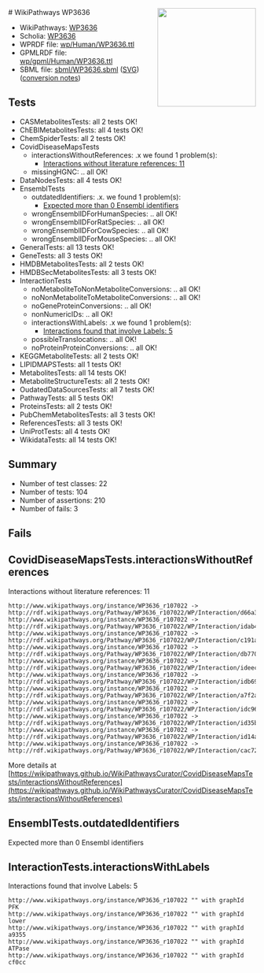 <img style="float: right; width: 200px" src="../logo.png" />
# WikiPathways WP3636

* WikiPathways: [WP3636](https://identifiers.org/wikipathways:WP3636)
* Scholia: [WP3636](https://scholia.toolforge.org/wikipathways/WP3636)
* WPRDF file: [wp/Human/WP3636.ttl](../wp/Human/WP3636.ttl)
* GPMLRDF file: [wp/gpml/Human/WP3636.ttl](../wp/gpml/Human/WP3636.ttl)
* SBML file: [sbml/WP3636.sbml](../sbml/WP3636.sbml) ([SVG](../sbml/WP3636.svg)) ([conversion notes](../sbml/WP3636.txt))

## Tests
* CASMetabolitesTests: all 2 tests OK!
* ChEBIMetabolitesTests: all 4 tests OK!
* ChemSpiderTests: all 2 tests OK!
* CovidDiseaseMapsTests
    * interactionsWithoutReferences: .x we found 1 problem(s):
        * [Interactions without literature references: 11](#9701cce2)
    * missingHGNC: .. all OK!
* DataNodesTests: all 4 tests OK!
* EnsemblTests
    * outdatedIdentifiers: .x. we found 1 problem(s):
        * [Expected more than 0 Ensembl identifiers](#f44398b7)
    * wrongEnsemblIDForHumanSpecies: .. all OK!
    * wrongEnsemblIDForRatSpecies: .. all OK!
    * wrongEnsemblIDForCowSpecies: .. all OK!
    * wrongEnsemblIDForMouseSpecies: .. all OK!
* GeneralTests: all 13 tests OK!
* GeneTests: all 3 tests OK!
* HMDBMetabolitesTests: all 2 tests OK!
* HMDBSecMetabolitesTests: all 3 tests OK!
* InteractionTests
    * noMetaboliteToNonMetaboliteConversions: .. all OK!
    * noNonMetaboliteToMetaboliteConversions: .. all OK!
    * noGeneProteinConversions: .. all OK!
    * nonNumericIDs: .. all OK!
    * interactionsWithLabels: .x we found 1 problem(s):
        * [Interactions found that involve Labels: 5](#630d267c)
    * possibleTranslocations: .. all OK!
    * noProteinProteinConversions: .. all OK!
* KEGGMetaboliteTests: all 2 tests OK!
* LIPIDMAPSTests: all 1 tests OK!
* MetabolitesTests: all 14 tests OK!
* MetaboliteStructureTests: all 2 tests OK!
* OudatedDataSourcesTests: all 7 tests OK!
* PathwayTests: all 5 tests OK!
* ProteinsTests: all 2 tests OK!
* PubChemMetabolitesTests: all 3 tests OK!
* ReferencesTests: all 3 tests OK!
* UniProtTests: all 4 tests OK!
* WikidataTests: all 14 tests OK!


## Summary

* Number of test classes: 22
* Number of tests: 104
* Number of assertions: 210
* Number of fails: 3

## Fails

<a name="9701cce2" />

## CovidDiseaseMapsTests.interactionsWithoutReferences

Interactions without literature references: 11
```
http://www.wikipathways.org/instance/WP3636_r107022 -> http://rdf.wikipathways.org/Pathway/WP3636_r107022/WP/Interaction/d66a3
http://www.wikipathways.org/instance/WP3636_r107022 -> http://rdf.wikipathways.org/Pathway/WP3636_r107022/WP/Interaction/idab418b6e
http://www.wikipathways.org/instance/WP3636_r107022 -> http://rdf.wikipathways.org/Pathway/WP3636_r107022/WP/Interaction/c191a
http://www.wikipathways.org/instance/WP3636_r107022 -> http://rdf.wikipathways.org/Pathway/WP3636_r107022/WP/Interaction/db770
http://www.wikipathways.org/instance/WP3636_r107022 -> http://rdf.wikipathways.org/Pathway/WP3636_r107022/WP/Interaction/ideeca3d4b
http://www.wikipathways.org/instance/WP3636_r107022 -> http://rdf.wikipathways.org/Pathway/WP3636_r107022/WP/Interaction/idb69b4899
http://www.wikipathways.org/instance/WP3636_r107022 -> http://rdf.wikipathways.org/Pathway/WP3636_r107022/WP/Interaction/a7f2a
http://www.wikipathways.org/instance/WP3636_r107022 -> http://rdf.wikipathways.org/Pathway/WP3636_r107022/WP/Interaction/idc9638ccd
http://www.wikipathways.org/instance/WP3636_r107022 -> http://rdf.wikipathways.org/Pathway/WP3636_r107022/WP/Interaction/id35bbd1f7
http://www.wikipathways.org/instance/WP3636_r107022 -> http://rdf.wikipathways.org/Pathway/WP3636_r107022/WP/Interaction/id14ad4803
http://www.wikipathways.org/instance/WP3636_r107022 -> http://rdf.wikipathways.org/Pathway/WP3636_r107022/WP/Interaction/cac72
```

More details at [https://wikipathways.github.io/WikiPathwaysCurator/CovidDiseaseMapsTests/interactionsWithoutReferences](https://wikipathways.github.io/WikiPathwaysCurator/CovidDiseaseMapsTests/interactionsWithoutReferences)

<a name="f44398b7" />

## EnsemblTests.outdatedIdentifiers

Expected more than 0 Ensembl identifiers
<a name="630d267c" />

## InteractionTests.interactionsWithLabels

Interactions found that involve Labels: 5
```
http://www.wikipathways.org/instance/WP3636_r107022 "" with graphId PFK
http://www.wikipathways.org/instance/WP3636_r107022 "" with graphId lower
http://www.wikipathways.org/instance/WP3636_r107022 "" with graphId a9355
http://www.wikipathways.org/instance/WP3636_r107022 "" with graphId ATPase
http://www.wikipathways.org/instance/WP3636_r107022 "" with graphId cf0cc
```

